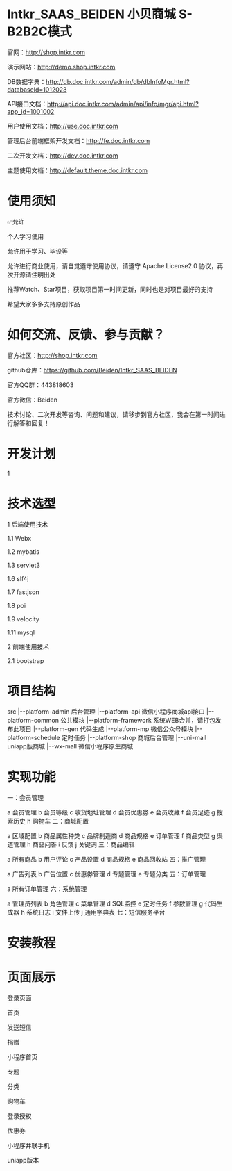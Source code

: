 # Intkr_SAAS_BEIDEN  小贝商城 S-B2B2C模式

官网：http://shop.intkr.com

演示网站：http://demo.shop.intkr.com

DB数据字典：http://db.doc.intkr.com/admin/db/dbInfoMgr.html?databaseId=1012023

API接口文档：http://api.doc.intkr.com/admin/api/info/mgr/api.html?app_id=1001002

用户使用文档：http://use.doc.intkr.com

管理后台前端框架开发文档：http://fe.doc.intkr.com

二次开发文档：http://dev.doc.intkr.com

主题使用文档：http://default.theme.doc.intkr.com


# 使用须知
✅允许

个人学习使用

允许用于学习、毕设等

允许进行商业使用，请自觉遵守使用协议，请遵守 Apache License2.0 协议，再次开源请注明出处

推荐Watch、Star项目，获取项目第一时间更新，同时也是对项目最好的支持

希望大家多多支持原创作品


# 如何交流、反馈、参与贡献？

官方社区：http://shop.intkr.com

github仓库：https://github.com/Beiden/Intkr_SAAS_BEIDEN

官方QQ群：443818603

官方微信：Beiden

技术讨论、二次开发等咨询、问题和建议，请移步到官方社区，我会在第一时间进行解答和回复！


# 开发计划
1 


# 技术选型
1 后端使用技术

1.1 Webx

1.2 mybatis

1.3 servlet3

1.6 slf4j

1.7 fastjson

1.8 poi

1.9 velocity

1.11 mysql


2 前端使用技术

2.1 bootstrap


# 项目结构
src
|--platform-admin 后台管理
|--platform-api 微信小程序商城api接口
|--platform-common 公共模块
|--platform-framework 系统WEB合并，请打包发布此项目
|--platform-gen 代码生成
|--platform-mp 微信公众号模块
|--platform-schedule 定时任务
|--platform-shop 商城后台管理
|--uni-mall uniapp版商城
|--wx-mall 微信小程序原生商城


# 实现功能
一：会员管理

a 会员管理
b 会员等级
c 收货地址管理
d 会员优惠劵
e 会员收藏
f 会员足迹
g 搜索历史
h 购物车
二：商城配置

a 区域配置
b 商品属性种类
c 品牌制造商
d 商品规格
e 订单管理
f 商品类型
g 渠道管理
h 商品问答
i 反馈
j 关键词
三：商品编辑

a 所有商品
b 用户评论
c 产品设置
d 商品规格
e 商品回收站
四：推广管理

a 广告列表
b 广告位置
c 优惠劵管理
d 专题管理
e 专题分类
五：订单管理

a 所有订单管理
六：系统管理

a 管理员列表
b 角色管理
c 菜单管理
d SQL监控
e 定时任务
f 参数管理
g 代码生成器
h 系统日志
i 文件上传
j 通用字典表
七：短信服务平台


# 安装教程

# 页面展示
登录页面


首页


发送短信


捐赠


小程序首页


专题


分类


购物车


登录授权


优惠券


小程序并联手机


uniapp版本